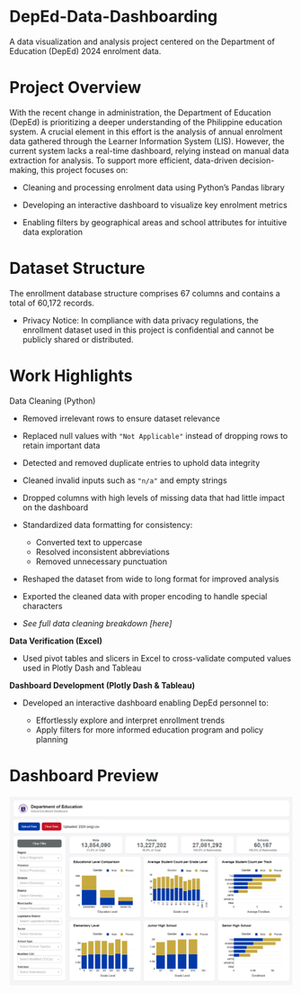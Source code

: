 # DepEd-Data-Dashboarding
A data visualization and analysis project centered on the Department of Education (DepEd) 2024 enrolment data.
# Project Overview
With the recent change in administration, the Department of Education (DepEd) is prioritizing a deeper understanding of the Philippine education system. A crucial element in this effort is the analysis of annual enrolment data gathered through the Learner Information System (LIS).
However, the current system lacks a real-time dashboard, relying instead on manual data extraction for analysis. To support more efficient, data-driven decision-making, this project focuses on:

- Cleaning and processing enrolment data using Python’s Pandas library

- Developing an interactive dashboard to visualize key enrolment metrics

- Enabling filters by geographical areas and school attributes for intuitive data exploration
# Dataset Structure
The enrollment database structure comprises 67 columns and contains a total of 60,172 records.

- Privacy Notice: In compliance with data privacy regulations, the enrollment dataset used in this project is confidential and cannot be publicly shared or distributed.
# Work Highlights
Data Cleaning (Python)

* Removed irrelevant rows to ensure dataset relevance
* Replaced null values with `"Not Applicable"` instead of dropping rows to retain important data
* Detected and removed duplicate entries to uphold data integrity
* Cleaned invalid inputs such as `"n/a"` and empty strings
* Dropped columns with high levels of missing data that had little impact on the dashboard
* Standardized data formatting for consistency:

  * Converted text to uppercase
  * Resolved inconsistent abbreviations
  * Removed unnecessary punctuation
* Reshaped the dataset from wide to long format for improved analysis
* Exported the cleaned data with proper encoding to handle special characters
* *See full data cleaning breakdown \[here]*

**Data Verification (Excel)**

* Used pivot tables and slicers in Excel to cross-validate computed values used in Plotly Dash and Tableau

**Dashboard Development (Plotly Dash & Tableau)**

* Developed an interactive dashboard enabling DepEd personnel to:

  * Effortlessly explore and interpret enrollment trends
  * Apply filters for more informed education program and policy planning
# Dashboard Preview
![Alt text](Plotly-Dash_Dashboard.png)
